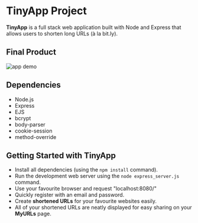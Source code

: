 # TinyApp Project

**TinyApp** is a full stack web application built with Node and Express that allows users to shorten long URLs (à la bit.ly).

## Final Product

![app demo](./TinyApp_giphy.gif)

## Dependencies

- Node.js
- Express
- EJS
- bcrypt
- body-parser
- cookie-session
- method-override

## Getting Started with **TinyApp**

- Install all dependencies (using the `npm install` command).
- Run the development web server using the `node express_server.js` command.
- Use your favourite browser and request "localhost:8080/"
- Quickly register with an email and password.
- Create **shortened URLs** for your favourite websites easily.
- All of your shortened URLs are neatly displayed for easy sharing on your **MyURLs** page.